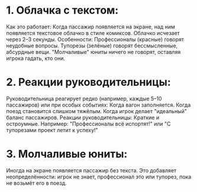 # 1. Облачка с текстом:
Как это работает:
Когда пассажир появляется на экране, над ним появляется текстовое облачко в стиле комиксов.
Облачко исчезает через 2–3 секунды.
Особенности:
Профессионалы (красные) говорят неудобные вопросы.
Тупорезы (зелёные) говорят бессмысленные, абсурдные вещи.
"Молчаливые" юниты ничего не говорят, оставляя игрока гадать, кто они.
# 2. Реакции руководительницы:
Руководительница реагирует редко (например, каждые 5–10 пассажиров) или при особых событиях:
Когда вагон заполняется.
Когда поезд становится слишком тяжёлым.
Когда игрок делает "идеальный" баланс пассажиров.
Реакции руководительницы:
Краткие и остроумные.
Например: "Профессионалы всё испортят!" или "С тупорезами проект летит к успеху!"
# 3. Молчаливые юниты:
Иногда на экране появляется пассажир без текста.
Это добавляет неопределённости: игрок не знает, профессионал это или тупорез, пока не возьмёт его в поезд.